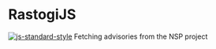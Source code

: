 # RastogiJS 
[![js-standard-style](https://img.shields.io/badge/code%20style-standard-brightgreen.svg)](http://standardjs.com/)
Fetching advisories from the NSP project